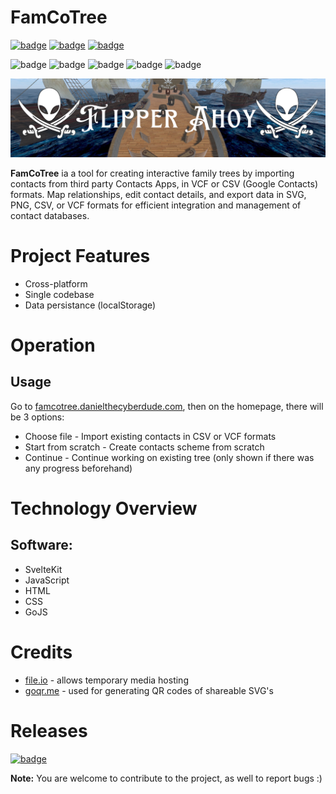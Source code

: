 # FamCoTree

[![badge](https://img.shields.io/badge/license-MIT-success.svg)](https://opensource.org/license/mit)
[![badge](https://img.shields.io/badge/support-PayPal-blue.svg)](https://paypal.me/d4li3n)
[![badge](https://img.shields.io/badge/publication-danielthecyberdude.com-purple.svg)](https://danielthecyberdude.com/project/famcotree)

![badge](https://img.shields.io/badge/technology-SvelteKit-green.svg)
![badge](https://img.shields.io/badge/technology-JavaScript-green.svg)
![badge](https://img.shields.io/badge/technology-HTML-green.svg)
![badge](https://img.shields.io/badge/technology-CSS-green.svg)
![badge](https://img.shields.io/badge/technology-GoJS-green.svg)

![header image](https://github.com/D4LI3N/FlipperAhoy/blob/master/x.png?raw=true)

**FamCoTree** ia a tool for creating interactive family trees by importing contacts from third party Contacts Apps, in VCF or CSV (Google Contacts) formats. Map relationships, edit contact details, and export data in SVG, PNG, CSV, or VCF formats for efficient integration and management of contact databases.

# Project Features

- Cross-platform
- Single codebase
- Data persistance (localStorage)

# Operation

## Usage

Go to [famcotree.danielthecyberdude.com](https://famcotree.danielthecyberdude.com),
then on the homepage, there will be 3 options:

- Choose file - Import existing contacts in CSV or VCF formats
- Start from scratch - Create contacts scheme from scratch
- Continue - Continue working on existing tree (only shown if there was any progress beforehand)

# Technology Overview

## Software:

- SvelteKit
- JavaScript
- HTML
- CSS
- GoJS

# Credits

- [file.io](https://file.io) - allows temporary media hosting
- [goqr.me](https://goqr.me) - used for generating QR codes of shareable SVG's

# Releases

[![badge](https://img.shields.io/badge/Web-0078D6?style=for-the-badge&logo=svelte&logoColor=white)](https://famcotree.danielthecyberdude.com)
<br>

**Note:** You are welcome to contribute to the project, as well to report bugs :)

